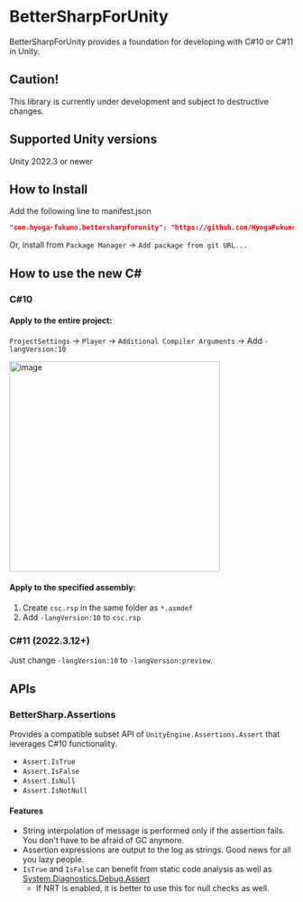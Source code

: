 # BetterSharpForUnity

BetterSharpForUnity provides a foundation for developing with C#10 or C#11 in Unity.

## Caution!

This library is currently under development and subject to destructive changes.

## Supported Unity versions

Unity 2022.3 or newer

## How to Install

Add the following line to manifest.json

```json
"com.hyoga-fukuno.bettersharpforunity": "https://github.com/HyogaFukuno/BetterSharpForUnity.git?path=Packages/BetterSharpForUnity",
```

Or, install from `Package Manager` -> `Add package from git URL...`

## How to use the new C#

### C#10

#### Apply to the entire project:

`ProjectSettings` -> `Player` -> `Additional Compiler Arguments` -> Add `-langVersion:10`

<img width="373" alt="image" src="https://github.com/troubear/BetterSharpForUnity/assets/21675144/2c66e15d-8eea-4632-921d-5828ab20b771">

#### Apply to the specified assembly:

1. Create `csc.rsp` in the same folder as `*.asmdef`
2. Add `-langVersion:10` to `csc.rsp`

### C#11 (2022.3.12+)

Just change `-langVersion:10` to `-langVersion:preview`.

## APIs

### BetterSharp.Assertions

Provides a compatible subset API of `UnityEngine.Assertions.Assert` that leverages C#10 functionality.

- `Assert.IsTrue`
- `Assert.IsFalse`
- `Assert.IsNull`
- `Assert.IsNotNull`

#### Features

- String interpolation of message is performed only if the assertion fails. You don't have to be afraid of GC anymore.
- Assertion expressions are output to the log as strings. Good news for all you lazy people.
- `IsTrue` and `IsFalse` can benefit from static code analysis as well as [System.Diagnostics.Debug.Assert](https://learn.microsoft.com/dotnet/api/system.diagnostics.debug.assert)
  - If NRT is enabled, it is better to use this for null checks as well.
   
